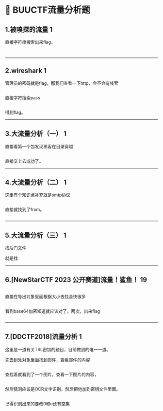 # 🌯 BUUCTF流量分析题

## 1.被嗅探的流量 1

直接字符串搜索出来flag。

<figure><img src="../.gitbook/assets/image (62).png" alt=""><figcaption></figcaption></figure>

<figure><img src="../.gitbook/assets/image (63).png" alt=""><figcaption></figcaption></figure>



***

## 2.wireshark 1

管理员的密码就是flag，那我们查看一下http，会不会有线索

<figure><img src="../.gitbook/assets/image (64).png" alt=""><figcaption></figcaption></figure>

直接字符搜索pass

<figure><img src="../.gitbook/assets/image (65).png" alt=""><figcaption></figcaption></figure>

得到flag。



***

## 3.大流量分析（一） 1

直接看第一个包发现黑客在目录穿越

<figure><img src="../.gitbook/assets/image (3) (1) (1).png" alt=""><figcaption></figcaption></figure>

直接交上去成功了。



***

## 4.大流量分析（二） 1

这里有个知识点补充就是smtp协议

<figure><img src="../.gitbook/assets/image (1) (1) (1) (1).png" alt=""><figcaption></figcaption></figure>

直接就找到了from。

<figure><img src="../.gitbook/assets/image (2) (1) (1) (1).png" alt=""><figcaption></figcaption></figure>





***

## 5.大流量分析（三） 1

找后门文件

就是找



***

## 6.\[NewStarCTF 2023 公开赛道]流量！鲨鱼！ 19

<figure><img src="../.gitbook/assets/image (6) (1).png" alt=""><figcaption></figcaption></figure>

直接在导出对象里面根据大小去找会快很多

<figure><img src="../.gitbook/assets/image (1) (1) (1).png" alt=""><figcaption></figcaption></figure>

看到base64加密知道就应该对了，两次，出来flag

<figure><img src="../.gitbook/assets/image (2) (1) (1).png" alt=""><figcaption></figcaption></figure>





***

## 7.\[DDCTF2018]流量分析 1

这里是一道有关TSL密钥的题目，目前做到的唯一一道。

先去到处对象里面找到邮件，查看邮件的内容

<figure><img src="../.gitbook/assets/image (1) (1).png" alt=""><figcaption></figcaption></figure>

查找着就看到了一个图片，查看一下图片的内容，

<figure><img src="../.gitbook/assets/image (25).png" alt=""><figcaption></figcaption></figure>

然后猜测应该是OCR文字识别，然后把他加到密钥文件里面。

<figure><img src="../.gitbook/assets/image (2) (1).png" alt=""><figcaption></figcaption></figure>

记得识别出来的要改0和o还有空集

<figure><img src="../.gitbook/assets/image (4) (1).png" alt=""><figcaption></figcaption></figure>

<figure><img src="../.gitbook/assets/image (5) (1).png" alt=""><figcaption></figcaption></figure>





















